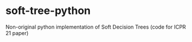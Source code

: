 # soft-tree-python
Non-original python implementation of Soft Decision Trees (code for ICPR 21 paper)
